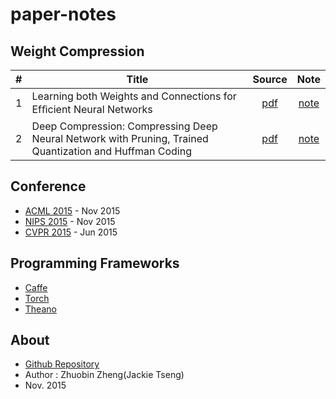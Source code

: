 # paper-notes

## Weight Compression 

| # | Title | Source | Note |
|---|-------|:-----:|:-----:|
| 1 |Learning both Weights and Connections for Efﬁcient Neural Networks|[pdf](http://arxiv.org/pdf/1506.02626v2.pdf)|[note](docs/1/README.md)|
| 2 |Deep Compression: Compressing Deep Neural Network with Pruning, Trained Quantization and Huffman Coding|[pdf](http://arxiv.org/pdf/1510.00149v2.pdf)|[note](docs/2/README.md)|

## Conference
* [ACML 2015](http://www.acml-conf.org/2015) - Nov 2015
* [NIPS 2015](https://nips.cc/Conferences/2015) - Nov 2015
* [CVPR 2015](http://www.pamitc.org/cvpr15) - Jun 2015

## Programming Frameworks
* [Caffe](http://caffe.berkeleyvision.org/)
* [Torch](http://torch.ch/)
* [Theano](http://deeplearning.net/software/theano/)

## About

* [Github Repository](https://github.com/JackieTseng/paper-notes)
* Author : Zhuobin Zheng(Jackie Tseng)
* Nov. 2015
